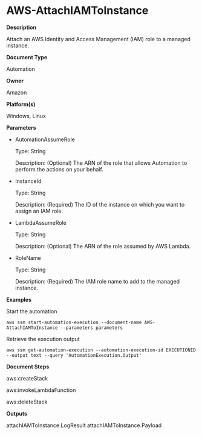 # AWS\-AttachIAMToInstance<a name="automation-aws-attachiamtoinstance"></a>

**Description**

Attach an AWS Identity and Access Management \(IAM\) role to a managed instance\.

**Document Type**

Automation

**Owner**

Amazon

**Platform\(s\)**

Windows, Linux

**Parameters**
+ AutomationAssumeRole

  Type: String

  Description: \(Optional\) The ARN of the role that allows Automation to perform the actions on your behalf\.
+ InstanceId

  Type: String

  Description: \(Required\) The ID of the instance on which you want to assign an IAM role\.
+ LambdaAssumeRole

  Type: String

  Description: \(Optional\) The ARN of the role assumed by AWS Lambda\.
+ RoleName

  Type: String

  Description: \(Required\) The IAM role name to add to the managed instance\.

**Examples**

Start the automation

```
aws ssm start-automation-execution --document-name AWS-AttachIAMToInstance --parameters parameters
```

Retrieve the execution output

```
aws ssm get-automation-execution --automation-execution-id EXECUTIONID --output text --query 'AutomationExecution.Output'
```

**Document Steps**

aws:createStack

aws:invokeLambdaFunction

aws:deleteStack

**Outputs**

attachIAMToInstance\.LogResult attachIAMToInstance\.Payload